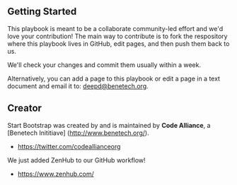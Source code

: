## Getting Started

This playbook is meant to be a collaborate community-led effort and we'd love your contribution! The main way to contribute is to fork the respository where this playbook lives in GitHub, edit pages, and then push them back to us.

We'll check your changes and commit them usually within a week.

Alternatively, you can add a page to this playbook or edit a page in a text document and email it to: deepd@benetech.org.

## Creator

Start Bootstrap was created by and is maintained by **Code Alliance**, a [Benetech Inititiave] (http://www.benetech.org/).

* https://twitter.com/codeallianceorg

We just added ZenHub to our GitHub workflow! 

* https://www.zenhub.com/
